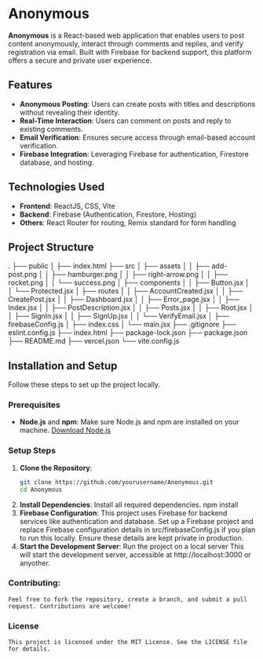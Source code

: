 # Anonymous

**Anonymous** is a React-based web application that enables users to post content anonymously, interact through comments and replies, and verify registration via email. Built with Firebase for backend support, this platform offers a secure and private user experience.

## Features

- **Anonymous Posting**: Users can create posts with titles and descriptions without revealing their identity.
- **Real-Time Interaction**: Users can comment on posts and reply to existing comments.
- **Email Verification**: Ensures secure access through email-based account verification.
- **Firebase Integration**: Leveraging Firebase for authentication, Firestore database, and hosting.

## Technologies Used

- **Frontend**: ReactJS, CSS, Vite
- **Backend**: Firebase (Authentication, Firestore, Hosting)
- **Others**: React Router for routing, Remix standard for form handling

## Project Structure

.
├── public
│   ├── index.html
├── src
│   ├── assets
│   │   ├── add-post.png
│   │   ├── hamburger.png
│   │   ├── right-arrow.png
│   │   ├── rocket.png
│   │   └── success.png
│   ├── components
│   │   ├── Button.jsx
│   │   └── Protected.jsx
│   ├── routes
│   │   ├── AccountCreated.jsx
│   │   ├── CreatePost.jsx
│   │   ├── Dashboard.jsx
│   │   ├── Error_page.jsx
│   │   ├── Index.jsx
│   │   ├── PostDescription.jsx
│   │   ├── Posts.jsx
│   │   ├── Root.jsx
│   │   ├── SignIn.jsx
│   │   ├── SignUp.jsx
│   │   └── VerifyEmail.jsx
│   ├── firebaseConfig.js
│   ├── index.css
│   └── main.jsx
├── .gitignore
├── eslint.config.js
├── index.html
├── package-lock.json
├── package.json
├── README.md
├── vercel.json
└── vite.config.js


## Installation and Setup

Follow these steps to set up the project locally.

### Prerequisites

- **Node.js** and **npm**: Make sure Node.js and npm are installed on your machine. [Download Node.js](https://nodejs.org/)

### Setup Steps

1. **Clone the Repository**:
   ```bash
   git clone https://github.com/yourusername/Anonymous.git
   cd Anonymous
2. **Install Dependencies**: Install all required dependencies.
   npm install
3. **Firebase Configuration**: This project uses Firebase for backend services like authentication and database. Set up a Firebase project and replace Firebase configuration 
   details in src/firebaseConfig.js if you plan to run this locally. Ensure these details are kept private in production.
4. **Start the Development Server**: Run the project on a local server
   This will start the development server, accessible at http://localhost:3000 or anyother.

### Contributing: 
    Feel free to fork the repository, create a branch, and submit a pull request. Contributions are welcome!

### License
    This project is licensed under the MIT License. See the LICENSE file for details.
